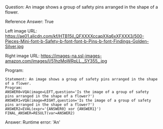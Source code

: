 Question: An image shows a group of safety pins arranged in the shape of a flower.

Reference Answer: True

Left image URL: https://ae01.alicdn.com/kf/HTB15jl_QFXXXXccapXXq6xXFXXX3/500-Pieces-Mini-font-b-Safety-b-font-font-b-Pins-b-font-Findings-Golden-Silver.jpg

Right image URL: https://images-na.ssl-images-amazon.com/images/I/51hzMqWRpLL._SY355_.jpg

Program:

```
Statement: An image shows a group of safety pins arranged in the shape of a flower.
Program:
ANSWER0=VQA(image=LEFT,question='Is the image of a group of safety pins arranged in the shape of a flower?')
ANSWER1=VQA(image=RIGHT,question='Is the image of a group of safety pins arranged in the shape of a flower?')
ANSWER2=EVAL(expr='{ANSWER0} xor {ANSWER1}')
FINAL_ANSWER=RESULT(var=ANSWER2)
```
Answer: Runtime error: 'An'

